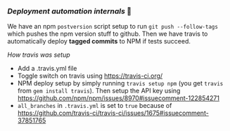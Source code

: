 ### *Deployment automation internals* 🌹

We have an npm `postversion` script setup to run `git push --follow-tags` which pushes the npm version stuff to github. Then we have travis to automatically deploy **tagged commits** to NPM if tests succeed.

*How travis was setup*

* Add a .travis.yml file
* Toggle switch on travis using https://travis-ci.org/
* NPM deploy setup by simply running `travis setup npm` (you get `travis` from `gem install travis`). Then setup the API key using https://github.com/npm/npm/issues/8970#issuecomment-122854271
* `all_branches` in `.travis.yml` is set to `true` because of https://github.com/travis-ci/travis-ci/issues/1675#issuecomment-37851765

